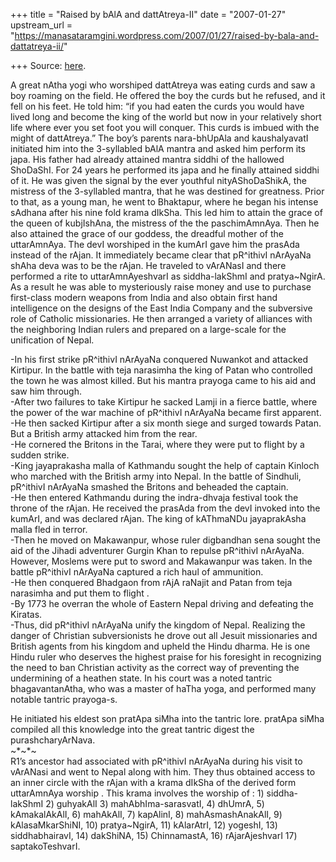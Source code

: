 +++
title = "Raised by bAlA and dattAtreya-II"
date = "2007-01-27"
upstream_url = "https://manasataramgini.wordpress.com/2007/01/27/raised-by-bala-and-dattatreya-ii/"

+++
Source: [here](https://manasataramgini.wordpress.com/2007/01/27/raised-by-bala-and-dattatreya-ii/).

A great nAtha yogi who worshiped dattAtreya was eating curds and saw a boy roaming on the field. He offered the boy the curds but he refused, and it fell on his feet. He told him: “if you had eaten the curds you would have lived long and become the king of the world but now in your relatively short life where ever you set foot you will conquer. This curds is imbued with the might of dattAtreya.” The boy’s parents nara-bhUpAla and kaushalyavatI initiated him into the 3-syllabled bAlA mantra and asked him perform its japa. His father had already attained mantra siddhi of the hallowed ShoDaShI. For 24 years he performed its japa and he finally attained siddhi of it. He was given the signal by the ever youthful nityAShoDaShikA, the mistress of the 3-syllabled mantra, that he was destined for greatness. Prior to that, as a young man, he went to Bhaktapur, where he began his intense sAdhana after his nine fold krama dIkSha. This led him to attain the grace of the queen of kubjIshAna, the mistress of the the paschimAmnAya. Then he also attained the grace of our goddess, the dreadful mother of the uttarAmnAya. The devI worshiped in the kumArI gave him the prasAda instead of the rAjan. It immediately became clear that pR^ithivI nArAyaNa shAha deva was to be the rAjan. He traveled to vArANasI and there performed a rite to uttarAmnAyeshvarI as siddha-lakShmI and pratya\~NgirA. As a result he was able to mysteriously raise money and use to purchase first-class modern weapons from India and also obtain first hand intelligence on the designs of the East India Company and the subversive role of Catholic missionaries. He then arranged a variety of alliances with the neighboring Indian rulers and prepared on a large-scale for the unification of Nepal.

-In his first strike pR^ithivI nArAyaNa conquered Nuwankot and attacked Kirtipur. In the battle with teja narasimha the king of Patan who controlled the town he was almost killed. But his mantra prayoga came to his aid and saw him through.  
-After two failures to take Kirtipur he sacked Lamji in a fierce battle, where the power of the war machine of pR^ithivI nArAyaNa became first apparent.  
-He then sacked Kirtipur after a six month siege and surged towards Patan. But a British army attacked him from the rear.  
-He cornered the Britons in the Tarai, where they were put to flight by a sudden strike.  
-King jayaprakasha malla of Kathmandu sought the help of captain Kinloch who marched with the British army into Nepal. In the battle of Sindhuli, pR^ithivI nArAyaNa smashed the Britons and beheaded the captain.  
-He then entered Kathmandu during the indra-dhvaja festival took the throne of the rAjan. He received the prasAda from the devI invoked into the kumArI, and was declared rAjan. The king of kAThmaNDu jayaprakAsha malla fled in terror.  
-Then he moved on Makawanpur, whose ruler digbandhan sena sought the aid of the Jihadi adventurer Gurgin Khan to repulse pR^ithivI nArAyaNa. However, Moslems were put to sword and Makawanpur was taken. In the battle pR^ithivI nArAyaNa captured a rich haul of ammunition.  
-He then conquered Bhadgaon from rAjA raNajit and Patan from teja narasimha and put them to flight .  
-By 1773 he overran the whole of Eastern Nepal driving and defeating the Kiratas.  
-Thus, did pR^ithivI nArAyaNa unify the kingdom of Nepal. Realizing the danger of Christian subversionists he drove out all Jesuit missionaries and British agents from his kingdom and upheld the Hindu dharma. He is one Hindu ruler who deserves the highest praise for his foresight in recognizing the need to ban Christian activity as the correct way of preventing the undermining of a heathen state. In his court was a noted tantric bhagavantanAtha, who was a master of haTha yoga, and performed many notable tantric prayoga-s.

He initiated his eldest son pratApa siMha into the tantric lore. pratApa siMha compiled all this knowledge into the great tantric digest the purashcharyArNava.  
\~\*\~\*\~  
R1’s ancestor had associated with pR^ithivI nArAyaNa during his visit to vArANasi and went to Nepal along with him. They thus obtained access to an inner circle with the rAjan with a krama dIkSha of the derived form uttarAmnAya worship . This krama involves the worship of : 1) siddha-lakShmI 2) guhyakAlI 3) mahAbhIma-sarasvatI, 4) dhUmrA, 5) kAmakalAkAlI, 6) mahAkAlI, 7) kapAlinI, 8) mahAsmashAnakAlI, 9) kAlasaMkarShiNI, 10) pratya\~NgirA, 11) kAlarAtrI, 12) yogeshI, 13) siddhabhairavI, 14) dakShiNA, 15) ChinnamastA, 16) rAjarAjeshvarI 17) saptakoTeshvarI.

